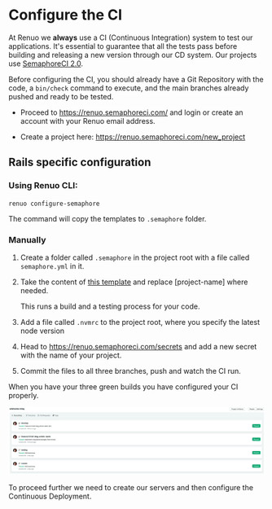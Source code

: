 # Configure the CI

At Renuo we **always** use a CI (Continuous Integration) system to test our applications. It's essential to guarantee
that all the tests pass before building and releasing a new version through our CD system. Our projects use
[SemaphoreCI 2.0](<https://semaphoreci.com/>).

Before configuring the CI, you should already have a Git Repository with the code, a `bin/check` command to execute,
and the main branches already pushed and ready to be tested.

* Proceed to <https://renuo.semaphoreci.com/> and login or create an account with your Renuo email address.

* Create a project here: <https://renuo.semaphoreci.com/new_project>

## Rails specific configuration

### Using Renuo CLI:

```
renuo configure-semaphore
```

The command will copy the templates to `.semaphore` folder.

### Manually

1. Create a folder called `.semaphore` in the project root with a file called `semaphore.yml` in it.

1. Take the content of [this template](../templates/.semaphore) and replace [project-name] where
needed.

    This runs a build and a testing process for your code.

1. Add a file called `.nvmrc` to the project root, where you specify the latest node version

1. Head to <https://renuo.semaphoreci.com/secrets> and add a new secret with the name of your project.

1. Commit the files to all three branches, push and watch the CI run.

When you have your three green builds you have configured your CI properly.

![semaphoreci_2](../images/semaphore_ci.png)

To proceed further we need to create our servers and then configure the Continuous Deployment.
